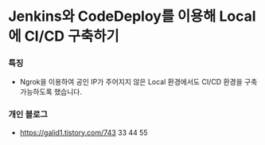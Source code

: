 # Jenkins와 CodeDeploy를 이용해 Local에 CI/CD 구축하기

### 특징
- Ngrok을 이용하여 공인 IP가 주어지지 않은 Local 환경에서도 CI/CD 환경을 구축 가능하도록 했습니다.

### 개인 블로그
- https://galid1.tistory.com/743
33
44
55
